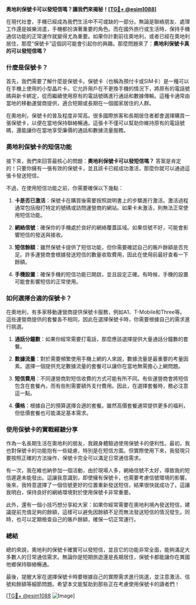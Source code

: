 **奥地利保號卡可以發短信嗎？讓我們來揭秘！[[TG💪+ @esim1088](https://t.me/s/esim1088)]**

在現代社會，手機已經成為我們生活中不可或缺的一部分。無論是聯絡朋友、處理工作還是娛樂消遣，手機都扮演著重要的角色。而在國外旅行或生活時，保持手機通信功能的正常運作就變得尤為重要。如果你計劃前往奧地利，或者已經在奧地利居住，那麼“保號卡”這個詞可能會引起你的興趣。那麼問題來了：**奧地利保號卡真的可以發短信嗎？**

### 什麼是保號卡？

首先，我們需要了解什麼是保號卡。保號卡（也稱為預付卡或SIM卡）是一種可以在手機上使用的小型晶片卡。它允許用戶在不更換手機的情況下，將原有的電話號碼與新卡綁定，從而繼續使用原有的電話號碼進行通話和數據傳輸。這種卡通常由當地的移動運營商提供，適合短期或長期在一個國家居住的人群。

在奧地利，保號卡的普及程度非常高。很多國際旅客和長期居住者都會選擇購買一張保號卡，以便在當地保持聯絡暢通。這張卡不僅可以幫助你維持原有的電話號碼，還能讓你在當地享受廉價的通話和數據流量服務。

### 奧地利保號卡的短信功能

接下來，我們來回答最核心的問題：**奧地利保號卡可以發短信嗎？** 答案是肯定的！只要你擁有一張有效的保號卡，並且該卡已經成功激活，那麼你就可以通過這張卡發送短信。

不過，在使用短信功能之前，你需要確保以下幾點：

1. **卡是否已激活**：保號卡在購買後需要按照說明書上的步驟進行激活。激活過程通常包括撥打特定的號碼或訪問運營商的網站。如果卡未激活，則無法正常使用短信功能。
   
2. **網絡信號**：確保你的手機處於良好的網絡覆蓋區域。如果信號不好，可能會影響短信的發送與接收。

3. **短信餘額**：雖然保號卡提供了短信功能，但你需要確認自己的賬戶餘額是否充足。許多運營商會根據發送短信的數量收取費用，因此在使用前最好查看一下餘額。

4. **手機設置**：確保手機的短信功能已開啟，並且設定正確。有時候，手機的設置可能會影響短信的正常使用。

### 如何選擇合適的保號卡？

在奧地利，有多家移動運營商提供保號卡服務，例如A1、T-Mobile和Three等。這些運營商提供的套餐各不相同，因此在選擇保號卡時，你需要根據自己的需求進行挑選。

1. **通話分鐘數**：如果你經常需要打電話，那麼應該選擇提供大量通話分鐘數的套餐。
   
2. **數據流量**：對於需要頻繁使用手機上網的人來說，數據流量是最重要的考量因素。選擇一個提供充足數據流量的套餐可以讓你在當地無需擔心上網問題。

3. **短信費用**：不同運營商對短信收費的方式可能有所不同。有些運營商會將短信包含在套餐內，而有些則需要額外支付費用。因此，在選擇套餐時，務必注意這一點。

4. **價格**：根據自己的預算選擇合適的套餐。雖然高價套餐通常提供更多的福利，但低價套餐也可能滿足基本需求。

### 使用保號卡的實戰經驗分享

作為一名長期生活在奧地利的朋友，我親身體驗過使用保號卡的便利性。最初，我也對保號卡的功能抱有一些疑慮，特別是在短信方面。但實際使用下來，我發現只要按照正確的方法操作，保號卡完全可以滿足日常通信需求。

有一次，我在維也納參加一個活動，由於現場人多，網絡信號不太好，導致我的短信遲遲未能發出。這讓我意識到，即使擁有保號卡，也需要考慮信號環境的影響。後來，我特意選擇了一個信號更好的位置重新發送短信，結果很快就成功了。這讓我明白，保持良好的網絡環境對於使用保號卡非常重要。

此外，還有一個小技巧想分享給大家：如果你經常需要在奧地利境內發送短信，建議提前充值足夠的餘額，這樣可以避免因餘額不足而無法發送短信的情況發生。同時，也可以定期檢查自己的賬戶餘額，確保一切正常運行。

### 總結

總的來說，奧地利的保號卡確實可以發短信，並且它的功能非常全面，能夠滿足大多數人的日常通信需求。無論你是短期旅遊還是長期居住，保號卡都能讓你在異國他鄉保持聯絡暢通。

最後，提醒大家在選擇保號卡時要根據自己的實際需求進行挑選，並注意激活、信號和餘額等細節問題。希望本文能幫助到那些正在考慮使用保號卡的讀者們！

[[TG💪+ @esim1088](https://t.me/s/esim1088) ![Image](https://i.postimg.cc/4NQfJmqS/Snipaste-2025-05-13-00-14-12.png)]